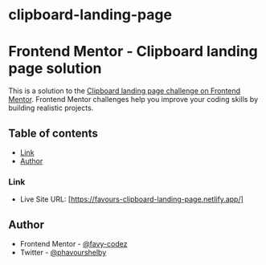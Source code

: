 # clipboard-landing-page
# Frontend Mentor - Clipboard landing page solution

This is a solution to the [Clipboard landing page challenge on Frontend Mentor](https://www.frontendmentor.io/challenges/clipboard-landing-page-5cc9bccd6c4c91111378ecb9). Frontend Mentor challenges help you improve your coding skills by building realistic projects. 

## Table of contents

  - [Link](#links)
  - [Author](#Author)

### Link

- Live Site URL: [https://favours-clipboard-landing-page.netlify.app/]

## Author

- Frontend Mentor - [@favy-codez](https://www.frontendmentor.io/profile/yourusername)
- Twitter - [@phavourshelby](https://www.twitter.com)

